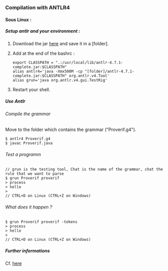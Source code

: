 ### Compilation with ANTLR4

#### Sous Linux :

##### Setup antlr and your environment : 

1. Download the jar [here](http://www.antlr.org/download/antlr-4.7.1-complete.jar) and save it in a [folder].

2. Add at the end of the bashrc :
	```
	export CLASSPATH = ".:/usr/local/lib/antlr-4.7.1-complete.jar:$CLASSPATH"
	alias antlr4='java -Xmx500M -cp "[folder]/antlr-4.7.1-complete.jar:$CLASSPATH" org.antlr.v4.Tool'
	alias grun='java org.antlr.v4.gui.TestRig'
	```

3. Restart your shell.

##### Use Antlr

###### Compile the grammar

Move to the folder which contains the grammar ("Proverif.g4").

```
$ antlr4 Proverif.g4
$ javac Proverif.java
```

###### Test a programm

```
// grun is the testing tool, Chat is the name of the grammar, chat the rule that we want to parse
$ grun Proverif proverif
> process
> hello
>
// CTRL+D on Linux (CTRL+Z on Windows)
```

###### What does it happen ?

```
$ grun Proverif proverif -tokens
> process
> hello
>
// CTRL+D on Linux (CTRL+Z on Windows)
```
##### Further informations

Cf. [here](https://tomassetti.me/antlr-mega-tutorial/)
